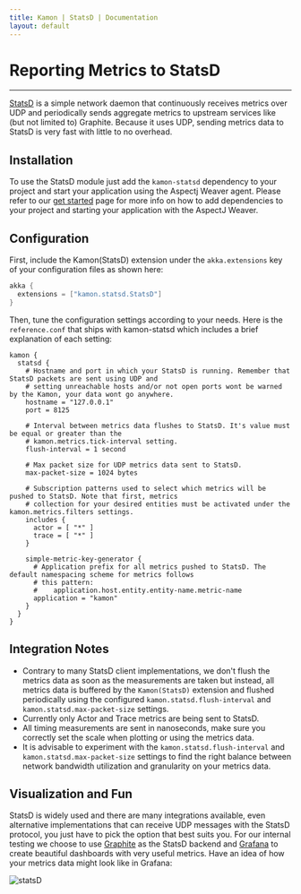```yaml
---
title: Kamon | StatsD | Documentation
layout: default
---
```


Reporting Metrics to StatsD
===========================
<hr>

[StatsD](https://github.com/etsy/statsd/) is a simple network daemon that continuously receives metrics over UDP and
periodically sends aggregate metrics to upstream services like (but not limited to) Graphite. Because it uses UDP,
sending metrics data to StatsD is very fast with little to no overhead.


Installation
------------

To use the StatsD module just add the `kamon-statsd` dependency to your project and start your application using the
Aspectj Weaver agent. Please refer to our [get started](/get-started) page for more info on how to add dependencies to
your project and starting your application with the AspectJ Weaver.


Configuration
-------------

First, include the Kamon(StatsD) extension under the `akka.extensions` key of your configuration files as shown here:

```scala
akka {
  extensions = ["kamon.statsd.StatsD"]
}
```

Then, tune the configuration settings according to your needs. Here is the `reference.conf` that ships with kamon-statsd
which includes a brief explanation of each setting:

```
kamon {
  statsd {
    # Hostname and port in which your StatsD is running. Remember that StatsD packets are sent using UDP and
    # setting unreachable hosts and/or not open ports wont be warned by the Kamon, your data wont go anywhere.
    hostname = "127.0.0.1"
    port = 8125

    # Interval between metrics data flushes to StatsD. It's value must be equal or greater than the
    # kamon.metrics.tick-interval setting.
    flush-interval = 1 second

    # Max packet size for UDP metrics data sent to StatsD.
    max-packet-size = 1024 bytes

    # Subscription patterns used to select which metrics will be pushed to StatsD. Note that first, metrics
    # collection for your desired entities must be activated under the kamon.metrics.filters settings.
    includes {
      actor = [ "*" ]
      trace = [ "*" ]
    }

    simple-metric-key-generator {
      # Application prefix for all metrics pushed to StatsD. The default namespacing scheme for metrics follows
      # this pattern:
      #    application.host.entity.entity-name.metric-name
      application = "kamon"
    }
  }
}
```


Integration Notes
-----------------

* Contrary to many StatsD client implementations, we don't flush the metrics data as soon as the measurements are taken
  but instead, all metrics data is buffered by the `Kamon(StatsD)` extension and flushed periodically using the
  configured `kamon.statsd.flush-interval` and `kamon.statsd.max-packet-size` settings.
* Currently only Actor and Trace metrics are being sent to StatsD.
* All timing measurements are sent in nanoseconds, make sure you correctly set the scale when plotting or using the
  metrics data.
* It is advisable to experiment with the `kamon.statsd.flush-interval` and `kamon.statsd.max-packet-size` settings to
  find the right balance between network bandwidth utilization and granularity on your metrics data.



Visualization and Fun
---------------------

StatsD is widely used and there are many integrations available, even alternative implementations that can receive UDP
messages with the StatsD protocol, you just have to pick the option that best suits you. For our internal testing we
choose to use [Graphite](http://graphite.wikidot.com/) as the StatsD backend and [Grafana](http://grafana.org) to create
beautiful dashboards with very useful metrics. Have an idea of how your metrics data might look like in Grafana:

![statsD](/assets/img/kamon-statsd-grafana.png "Grafana Screenshot")
